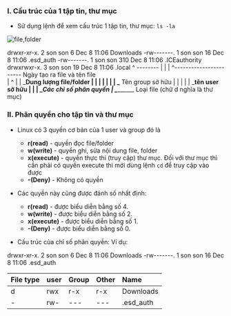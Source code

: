 ### I. Cấu trúc của 1 tập tin, thư mục
- Sử dụng lệnh để xem cấu trúc 1 tập tin, thư mục: `ls -la`

![file,folder](https://f5-zpcloud.zdn.vn/472880971421980373/f5bbe63bd6a91df744b8.jpg)

drwxr-xr-x.  2 son  son     6 Dec  8 11:06 Downloads
-rw-------.  1 son  son    16 Dec  8 11:06 .esd_auth
-rw-------.  1 son  son   310 Dec  8 11:06 .ICEauthority
drwxrwxr-x.  3 son  son    19 Dec  8 11:06 .local
^ --------      |    |      | ^-----------------------  Ngày tạo ra file và tên file    
|    ^          |    |      \___Dung lượng file/folder
|    |          |    |
|    |          |    \___ Tên group sở hữu
|    |          |
|    |          \___tên user sở hữu
|    |
|    \____Các chỉ số phân quyền
|
\____________ Loại file (chữ d nghĩa là thư mục)


### II. Phân quyền cho tập tin và thư mục

- Linux có 3 quyền cơ bản của 1 user và group đó là
  - **r(read)** - quyền đọc file/folder
  - **w(write)** - quyền ghi, sửa nội dung file, folder
  - **x(execute)** - quyền thực thi (truy cập) thư mục. Đối với thư mục thì cần phải có quyền execute thì mới dùng lệnh `cd` để truy cập vào được
  - **-(Deny)** - Không có quyền

- Các quyền này cũng được đánh số nhất định:
  - **r(read)** - được biểu diễn bằng số 4.
  - **w(write)** - được biểu diễn bằng số 2.
  - **x(execute)** - được biểu diễn bằng số 1.
  - **-(Deny)** - được biểu diễn bằng số 0.

- Cấu trúc của chỉ số phân quyền:
Ví dụ:

drwxr-xr-x.  2 son  son     6 Dec  8 11:06 Downloads
-rw-------.  1 son  son    16 Dec  8 11:06 .esd_auth

| File type| user        | Group      | Other | Name      |
| :--------| :---------- | :--------- | :-----|:----------|
| d        | rwx         | r-x        | r-x   | Downloads |
| -        | rw-         | ---        | ---   | .esd_auth |
